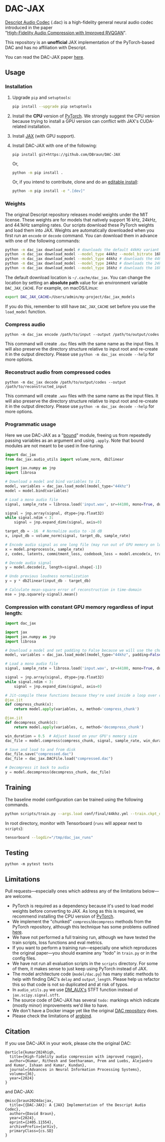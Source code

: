# DAC-JAX

[Descript Audio Codec](https://github.com/descriptinc/descript-audio-codec) (.dac) is a high-fidelity general neural audio codec introduced in the paper  
"[High-Fidelity Audio Compression with Improved RVQGAN](https://arxiv.org/abs/2306.06546)".

This repository is an **unofficial** JAX implementation of the PyTorch-based DAC and has no affiliation with Descript.

You can read the DAC-JAX paper [here](https://arxiv.org/abs/2405.11554).

## Usage

### Installation

1. Upgrade `pip` and `setuptools`:
    ```bash
    pip install --upgrade pip setuptools
    ```

2. Install the **CPU** version of [PyTorch](https://pytorch.org/). We strongly suggest the CPU version because trying to install a GPU version can conflict with JAX's CUDA-related installation.

3. Install [JAX](https://jax.readthedocs.io/en/latest/installation.html) (with GPU support).

4. Install DAC-JAX with one of the following:

    <!-- ```
    python -m pip install dac-jax
    ```
    OR -->
    
    ```
    pip install git+https://github.com/DBraun/DAC-JAX
    ```
    
    Or,
    
    ```bash
    python -m pip install .
    ```
    
    Or, if you intend to contribute, clone and do an [editable install](https://pip.pypa.io/en/stable/topics/local-project-installs/#editable-installs):
    ```bash
    python -m pip install -e ".[dev]"
    ```

### Weights
The original Descript repository releases model weights under the MIT license. These weights are for models that natively support 16 kHz, 24kHz, and 44.1kHz sampling rates. Our scripts download these PyTorch weights and load them into JAX.
Weights are automatically downloaded when you first run an `encode` or `decode` command. You can download them in advance with one of the following commands:
```bash
python -m dac_jax download_model # downloads the default 44kHz variant
python -m dac_jax download_model --model_type 44khz --model_bitrate 16kbps # downloads the 44kHz 16 kbps variant
python -m dac_jax download_model --model_type 44khz # downloads the 44kHz variant
python -m dac_jax download_model --model_type 24khz # downloads the 24kHz variant
python -m dac_jax download_model --model_type 16khz # downloads the 16kHz variant
```

The default download location is `~/.cache/dac_jax`. You can change the location by setting an **absolute path** value for an environment variable `DAC_JAX_CACHE`. For example, on macOS/Linux:
```bash
export DAC_JAX_CACHE=/Users/admin/my-project/dac_jax_models
```

If you do this, remember to still have `DAC_JAX_CACHE` set before you use the `load_model` function.

### Compress audio
```
python -m dac_jax encode /path/to/input --output /path/to/output/codes
```

This command will create `.dac` files with the same name as the input files.
It will also preserve the directory structure relative to input root and
re-create it in the output directory. Please use `python -m dac_jax encode --help`
for more options.

### Reconstruct audio from compressed codes
```
python -m dac_jax decode /path/to/output/codes --output /path/to/reconstructed_input
```

This command will create `.wav` files with the same name as the input files.
It will also preserve the directory structure relative to input root and
re-create it in the output directory. Please use `python -m dac_jax decode --help`
for more options.

### Programmatic usage

Here we use DAC-JAX as a "[bound](https://flax.readthedocs.io/en/latest/developer_notes/module_lifecycle.html#bind)" module, freeing us from repeatedly passing variables as an argument and using `.apply`. Note that bound modules are not meant to be used in fine-tuning.

```python
import dac_jax
from dac_jax.audio_utils import volume_norm, db2linear

import jax.numpy as jnp
import librosa

# Download a model and bind variables to it.
model, variables = dac_jax.load_model(model_type="44khz")
model = model.bind(variables)

# Load a mono audio file
signal, sample_rate = librosa.load('input.wav', sr=44100, mono=True, duration=.5)

signal = jnp.array(signal, dtype=jnp.float32)
while signal.ndim < 3:
    signal = jnp.expand_dims(signal, axis=0)

target_db = -16  # Normalize audio to -16 dB
x, input_db = volume_norm(signal, target_db, sample_rate)

# Encode audio signal as one long file (may run out of GPU memory on long files)
x = model.preprocess(x, sample_rate)
z, codes, latents, commitment_loss, codebook_loss = model.encode(x, train=False)

# Decode audio signal
y = model.decode(z, length=signal.shape[-1])

# Undo previous loudness normalization
y = y * db2linear(input_db - target_db)

# Calculate mean-square error of reconstruction in time-domain
mse = jnp.square(y-signal).mean()
```

### Compression with constant GPU memory regardless of input length:

```python
import dac_jax

import jax
import jax.numpy as jnp
import librosa

# Download a model and set padding to False because we will use the chunk functions.
model, variables = dac_jax.load_model(model_type="44khz", padding=False)

# Load a mono audio file
signal, sample_rate = librosa.load('input.wav', sr=44100, mono=True, duration=.5)

signal = jnp.array(signal, dtype=jnp.float32)
while signal.ndim < 3:
    signal = jnp.expand_dims(signal, axis=0)

# Jit-compile these functions because they're used inside a loop over chunks.
@jax.jit
def compress_chunk(x):
    return model.apply(variables, x, method='compress_chunk')

@jax.jit
def decompress_chunk(c):
    return model.apply(variables, c, method='decompress_chunk')

win_duration = 0.5  # Adjust based on your GPU's memory size
dac_file = model.compress(compress_chunk, signal, sample_rate, win_duration=win_duration)

# Save and load to and from disk
dac_file.save("compressed.dac")
dac_file = dac_jax.DACFile.load("compressed.dac")

# Decompress it back to audio
y = model.decompress(decompress_chunk, dac_file)
```

## Training
The baseline model configuration can be trained using the following commands.

```bash
python scripts/train.py --args.load conf/final/44khz.yml --train.ckpt_dir="/tmp/dac_jax_runs"
```

In root directory, monitor with Tensorboard (`runs` will appear next to `scripts`):
```bash
tensorboard --logdir="/tmp/dac_jax_runs"
```

## Testing

```
python -m pytest tests
```

## Limitations

Pull requests—especially ones which address any of the limitations below—are welcome.

* PyTorch is required as a dependency because it's used to load model weights before converting to JAX. As long as this is required, we recommend installing the CPU version of [PyTorch](https://pytorch.org/get-started/locally/).
* We implement the "chunked" `compress`/`decompress` methods from the PyTorch repository, although this technique has some problems outlined [here](https://github.com/descriptinc/descript-audio-codec/issues/39).
* We have not performed a full training run, although we have tested the train scripts, loss functions and eval metrics.
* If you want to perform a training run—especially one which reproduces the original paper—you should examine any "todo" in `train.py` or in the config files.
* We have not run all evaluation scripts in the `scripts` directory. For some of them, it makes sense to just keep using PyTorch instead of JAX.
* The model architecture code (`model/dac.py`) has many static methods to help with finding DAC's `delay` and `output_length`. Please help us refactor this so that code is not so duplicated and at risk of typos.
* In `audio_utils.py` we use [DM_AUX's](https://github.com/google-deepmind/dm_aux) STFT function instead of `jax.scipy.signal.stft`.
* The source code of DAC-JAX has several `todo:` markings which indicate (mostly minor) improvements we'd like to have.
* We don't have a Docker image yet like the original [DAC repository](https://github.com/descriptinc/descript-audio-codec) does.
* Please check the limitations of [argbind](https://github.com/pseeth/argbind?tab=readme-ov-file#limitations-and-known-issues).

## Citation

If you use DAC-JAX in your work, please cite the original DAC:

```
@article{kumar2024high,
  title={High-fidelity audio compression with improved rvqgan},
  author={Kumar, Rithesh and Seetharaman, Prem and Luebs, Alejandro and Kumar, Ishaan and Kumar, Kundan},
  journal={Advances in Neural Information Processing Systems},
  volume={36},
  year={2024}
}
```

and DAC-JAX:

```
@misc{braun2024dacjax,
  title={{DAC-JAX}: A {JAX} Implementation of the Descript Audio Codec}, 
  author={David Braun},
  year={2024},
  eprint={2405.11554},
  archivePrefix={arXiv},
  primaryClass={cs.SD}
}
```
